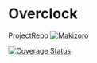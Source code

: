 # Overclock
ProjectRepo
[![Makizoro](https://circleci.com/gh/Makizoro/Overclock.svg?style=svg)](https://app.circleci.com/github/Makizoro/Overclock/pipelines)


[![Coverage Status](https://coveralls.io/repos/github/Makizoro/Overclock/badge.svg?branch=master)](https://coveralls.io/github/Makizoro/Overclock?branch=master)
